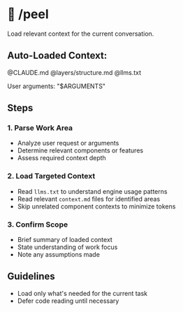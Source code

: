 # 🧄 /peel

Load relevant context for the current conversation.

## Auto-Loaded Context:

@CLAUDE.md
@layers/structure.md
@llms.txt

User arguments: "$ARGUMENTS"

## Steps

### 1. Parse Work Area

- Analyze user request or arguments
- Determine relevant components or features
- Assess required context depth

### 2. Load Targeted Context

- Read `llms.txt` to understand engine usage patterns
- Read relevant `context.md` files for identified areas
- Skip unrelated component contexts to minimize tokens

### 3. Confirm Scope

- Brief summary of loaded context
- State understanding of work focus
- Note any assumptions made

## Guidelines

- Load only what's needed for the current task
- Defer code reading until necessary
